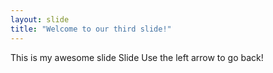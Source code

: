 ```yaml
---
layout: slide
title: "Welcome to our third slide!"
---
```


This is my awesome slide Slide
Use the left arrow to go back!
